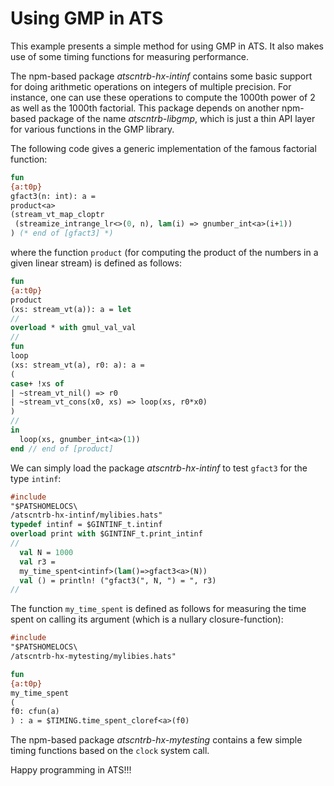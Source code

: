 # Using GMP in ATS

This example presents a simple method for using GMP in ATS.
It also makes use of some timing functions for measuring performance.

The npm-based package *atscntrb-hx-intinf* contains some basic support
for doing arithmetic operations on integers of multiple precision. For
instance, one can use these operations to compute the 1000th power of
2 as well as the 1000th factorial. This package depends on another
npm-based package of the name *atscntrb-libgmp*, which is just a thin
API layer for various functions in the GMP library.

The following code gives a generic implementation of the famous
factorial function:

```ats
fun
{a:t0p}
gfact3(n: int): a =
product<a>
(stream_vt_map_cloptr
 (streamize_intrange_lr<>(0, n), lam(i) => gnumber_int<a>(i+1))
) (* end of [gfact3] *)
```

where the function ```product``` (for computing the product of the numbers
in a given linear stream) is defined as follows:

```ats
fun
{a:t0p}
product
(xs: stream_vt(a)): a = let
//
overload * with gmul_val_val
//
fun
loop
(xs: stream_vt(a), r0: a): a =
(
case+ !xs of
| ~stream_vt_nil() => r0
| ~stream_vt_cons(x0, xs) => loop(xs, r0*x0)
)
//
in
  loop(xs, gnumber_int<a>(1))
end // end of [product]
```

We can simply load the package *atscntrb-hx-intinf*
to test ```gfact3``` for the type ```intinf```:

```ats
#include
"$PATSHOMELOCS\
/atscntrb-hx-intinf/mylibies.hats"
typedef intinf = $GINTINF_t.intinf
overload print with $GINTINF_t.print_intinf
//
  val N = 1000
  val r3 =
  my_time_spent<intinf>(lam()=>gfact3<a>(N))
  val () = println! ("gfact3(", N, ") = ", r3)
//
```

The function ```my_time_spent``` is defined as follows
for measuring the time spent on calling its argument
(which is a nullary closure-function):

```ats
#include
"$PATSHOMELOCS\
/atscntrb-hx-mytesting/mylibies.hats"

fun
{a:t0p}
my_time_spent
(
f0: cfun(a)
) : a = $TIMING.time_spent_cloref<a>(f0)
```

The npm-based package *atscntrb-hx-mytesting* contains a few
simple timing functions based on the ```clock``` system call.
  
Happy programming in ATS!!!
